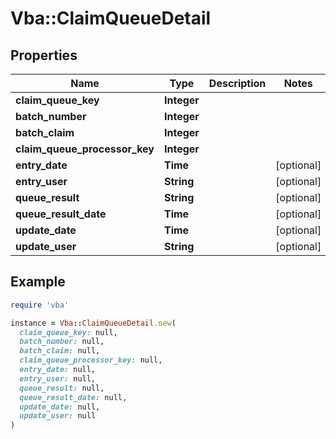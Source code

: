 # Vba::ClaimQueueDetail

## Properties

| Name | Type | Description | Notes |
| ---- | ---- | ----------- | ----- |
| **claim_queue_key** | **Integer** |  |  |
| **batch_number** | **Integer** |  |  |
| **batch_claim** | **Integer** |  |  |
| **claim_queue_processor_key** | **Integer** |  |  |
| **entry_date** | **Time** |  | [optional] |
| **entry_user** | **String** |  | [optional] |
| **queue_result** | **String** |  | [optional] |
| **queue_result_date** | **Time** |  | [optional] |
| **update_date** | **Time** |  | [optional] |
| **update_user** | **String** |  | [optional] |

## Example

```ruby
require 'vba'

instance = Vba::ClaimQueueDetail.new(
  claim_queue_key: null,
  batch_number: null,
  batch_claim: null,
  claim_queue_processor_key: null,
  entry_date: null,
  entry_user: null,
  queue_result: null,
  queue_result_date: null,
  update_date: null,
  update_user: null
)
```

